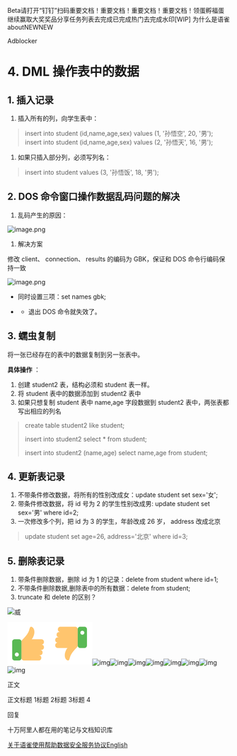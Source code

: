 Beta请打开“钉钉”扫码重要文档！重要文档！重要文档！重要文档！领蛋孵福蛋继续赢取大奖奖品分享任务列表去完成已完成热门去完成水印[WIP] 为什么是语雀aboutNEWNEW

Adblocker



# 4. DML 操作表中的数据

## 1. 插入记录

1. 插入所有的列，向学生表中：

> insert into student (id,name,age,sex) values (1, '孙悟空', 20, '男');
> insert into student (id,name,age,sex) values (2, '孙悟天', 16, '男');

1. 如果只插入部分列，必须写列名：

> insert into student values (3, '孙悟饭', 18, '男');





## 2. DOS 命令窗口操作数据乱码问题的解决

1. 乱码产生的原因：

![image.png](https://cdn.nlark.com/yuque/0/2019/png/446852/1572864306588-2cee8530-bf80-4d60-a995-d11fae707fde.png)

1. 解决方案

修改 client、 connection、 results 的编码为 GBK，保证和 DOS 命令行编码保持一致

![image.png](https://cdn.nlark.com/yuque/0/2019/png/446852/1572864341299-310f5aa8-b61c-4434-8a69-acbe0c304296.png)

- 同时设置三项：set names gbk;

- - 退出 DOS 命令就失效了。





## 3. 蠕虫复制

将一张已经存在的表中的数据复制到另一张表中。

**具体操作** ：

1. 创建 student2 表，结构必须和 student 表一样。
2. 将 student 表中的数据添加到 student2 表中
3. 如果只想复制 student 表中 name,age 字段数据到 student2 表中，两张表都写出相应的列名

> create table student2 like student;
>
> insert into student2 select * from student;
>
> insert into student2 (name,age) select name,age from student;





## 4. 更新表记录

1. 不带条件修改数据，将所有的性别改成女：update student set sex='女';
2. 带条件修改数据，将 id 号为 2 的学生性别改成男: update student set sex='男' where id=2;
3. 一次修改多个列，把 id 为 3 的学生，年龄改成 26 岁， address 改成北京

> update student set age=26, address='北京' where id=3;





## 5. 删除表记录

1. 带条件删除数据，删除 id 为 1 的记录：delete from student where id=1;
2. 不带条件删除数据,删除表中的所有数据：delete from student;
3. truncate 和 delete 的区别？







![威](https://cdn.nlark.com/yuque/0/2019/jpeg/anonymous/1565659847119-9cad566e-1fa5-4f06-825d-441f5fef5dc7.jpeg?x-oss-process=image%2Fresize%2Cm_fill%2Cw_64%2Ch_64%2Fformat%2Cpng)

![img](../../imgs/1f44d-1580746433340.svg)![img](../../imgs/1f44e-1580746433340.svg)![img](https://gw.alipayobjects.com/a/g/lark/twemoji/2.3.6/2764.svg)![img](https://gw.alipayobjects.com/a/g/lark/twemoji/2.3.6/1f600.svg)![img](https://gw.alipayobjects.com/a/g/lark/twemoji/2.3.6/1f602.svg)![img](https://gw.alipayobjects.com/a/g/lark/twemoji/2.3.6/1f62e.svg)![img](https://gw.alipayobjects.com/a/g/lark/twemoji/2.3.6/1f625.svg)![img](https://gw.alipayobjects.com/a/g/lark/twemoji/2.3.6/1f621.svg)![img](https://gw.alipayobjects.com/a/g/lark/twemoji/2.3.6/1f44f.svg)![img](https://gw.alipayobjects.com/a/g/lark/twemoji/2.3.6/1f389.svg)

正文

正文标题 1标题 2标题 3标题 4



回复

十万阿里人都在用的笔记与文档知识库

[关于语雀](https://www.yuque.com/yuque/help/about)[使用帮助](https://www.yuque.com/help)[数据安全](https://www.yuque.com/about/security)[服务协议](https://www.yuque.com/terms)[English](https://www.yuque.com/u277073/javase/cy2ylo?language=en-us)